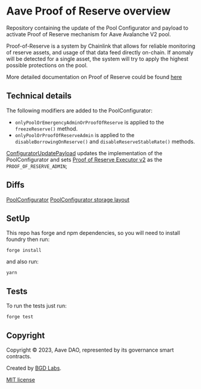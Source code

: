 # Aave Proof of Reserve overview

Repository containing the update of the Pool Configurator and payload to activate Proof of Reserve mechanism for Aave Avalanche V2 pool.

Proof-of-Reserve is a system by Chainlink that allows for reliable monitoring of reserve assets, and usage of that data feed directly on-chain. If anomaly will be detected for a single asset, the system will try to apply the highest possible protections on the pool.

More detailed documentation on Proof of Reserve could be found [here](https://github.com/bgd-labs/aave-proof-of-reserve/blob/main/README.md)

## Technical details

The following modifiers are added to the PoolConfigurator:

- `onlyPoolOrEmergencyAdminOrProofOfReserve` is applied to the `freezeReserve()` method.
- `onlyPoolOrProofOfReserveAdmin` is applied to the `disableBorrowingOnReserve()` and `disableReserveStableRate()` methods.

[ConfiguratorUpdatePayload](./src/payloads/ConfiguratorUpdatePayload.sol) updates the implementation of the PoolConfigurator and sets [Proof of Reserve Executor v2](https://snowtrace.io/address/0x7fc3FCb14eF04A48Bb0c12f0c39CD74C249c37d8) as the `PROOF_OF_RESERVE_ADMIN`;

## Diffs

[PoolConfigurator](./diffs/v2AmmEthPoolConfigurator.md)
[PoolConfigurator storage layout](./diffs/v2AvaPoolConfigurator_layout_diff.md)

## SetUp

This repo has forge and npm dependencies, so you will need to install foundry then run:

```
forge install
```

and also run:

```
yarn
```

## Tests

To run the tests just run:

```
forge test
```

## Copyright

Copyright © 2023, Aave DAO, represented by its governance smart contracts.

Created by [BGD Labs](https://bgdlabs.com/).

[MIT license](./LICENSE)
